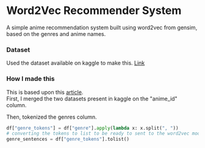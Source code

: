 # Word2Vec Recommender System

A simple anime recommendation system built using word2vec from gensim, based on the genres and anime names.

### Dataset

Used the dataset available on kaggle to make this. [Link](https://www.kaggle.com/datasets/CooperUnion/anime-recommendations-database)

### How I made this

This is based upon this [article](https://www.analyticsvidhya.com/blog/2019/07/how-to-build-recommendation-system-word2vec-python/). <br>
 First, I merged the two datasets present in kaggle on the "anime_id" column. <br>

 Then, tokenized the genres column.
 ```python
df["genre_tokens"] = df["genre"].apply(lambda x: x.split(", "))
# converting the tokens to list to be ready to sent to the word2vec model
genre_sentences = df["genre_tokens"].tolist()
```
<br>


